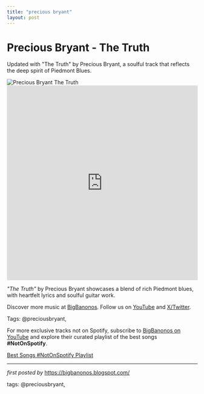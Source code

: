 ```yaml
---
title: "precious bryant"
layout: post
---
```

<!-- Title of the Post -->
<h1 >Precious Bryant - The Truth</h1> <!-- Introductory Text -->
<p >Updated with "The Truth" by Precious Bryant, a soulful track that reflects the deep spirit of Piedmont Blues.</p> <!-- Featured Image -->
<div > <img src="https://images.squarespace-cdn.com/content/v1/5faf1608f44df56affc3aa7c/1621005265436-BUMRAUD2OXYHMSWA490J/005.jpeg?format=1500w" alt="Precious Bryant The Truth" />
</div> <!-- YouTube Video Embed -->
<div > <iframe width="100%" height="514" src="https://www.youtube.com/embed/evSmGl2XD4c" title="The Truth - Precious Bryant" frameborder="0" allow="accelerometer; autoplay; clipboard-write; encrypted-media; gyroscope; picture-in-picture; web-share" referrerpolicy="strict-origin-when-cross-origin" allowfullscreen></iframe>
</div> <!-- Song Information -->
<div > <p><em>"The Truth"</em> by Precious Bryant showcases a blend of rich Piedmont blues, with heartfelt lyrics and soulful guitar work.</p>
</div> <!-- Footer Links -->
<div > <p>Discover more music at <a href="https://bigbanonos.blogspot.com/" target="_blank">BigBanonos</a>. Follow us on <a href="https://www.youtube.com/@BigBanonos" target="_blank">YouTube</a> and <a href="https://x.com/bigbanonos" target="_blank">X/Twitter</a>.</p>
</div> <!-- Tags -->
<p >Tags: @preciousbryant,</p>


<!--Subscribe and Playlist Links-->
<div>
    <p>For more exclusive tracks not on Spotify, subscribe to <a href="https://www.youtube.com/@BigBanonos" target="_blank">BigBanonos on YouTube</a> and explore their curated playlist of the best songs <strong>#NotOnSpotify</strong>.</p>
    <p><a href="https://www.youtube.com/playlist?list=PLtuNtuTatqI0kFahUCbtbfenC_ET5O_tr" target="_blank">Best Songs #NotOnSpotify Playlist<br /></a></p></div>

<hr />

<p><em>first posted by</em> <a href="https://bigbanonos.blogspot.com/" rel="noopener" target="_new">https://bigbanonos.blogspot.com/</a></p>

<p>tags: @preciousbryant,</p>
